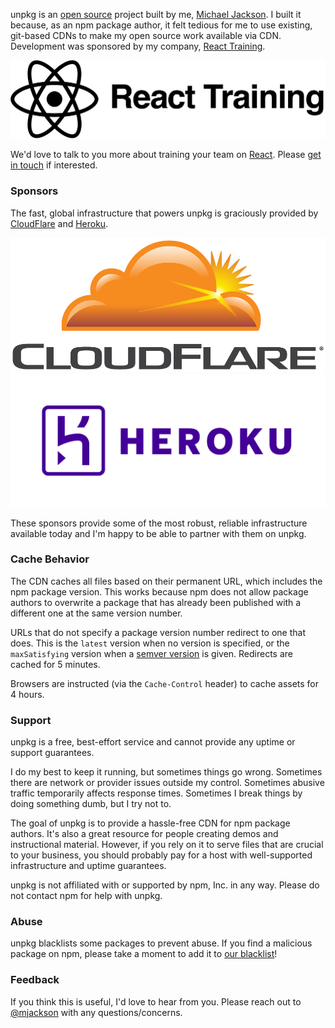 unpkg is an [open source](https://github.com/mjackson/unpkg) project built by me, [Michael Jackson](https://twitter.com/mjackson). I built it because, as an npm package author, it felt tedious for me to use existing, git-based CDNs to make my open source work available via CDN. Development was sponsored by my company, [React Training](https://reacttraining.com).

<div class="about-logos">
  <div class="about-logo">
    <a href="https://reacttraining.com"><img src="../ReactTrainingLogo.png"></a>
  </div>
</div>

We'd love to talk to you more about training your team on [React](https://facebook.github.io/react/). Please [get in touch](mailto:hello@reacttraining.com) if interested.

### Sponsors

The fast, global infrastructure that powers unpkg is graciously provided by [CloudFlare](https://www.cloudflare.com) and [Heroku](https://www.heroku.com).

<div class="about-logos">
  <div class="about-logo">
    <a href="https://www.cloudflare.com"><img src="../CloudFlareLogo.png"></a>
  </div>
  <div class="about-logo">
    <a href="https://www.heroku.com"><img src="../HerokuLogo.png"></a>
  </div>
</div>

These sponsors provide some of the most robust, reliable infrastructure available today and I'm happy to be able to partner with them on unpkg.

### Cache Behavior

The CDN caches all files based on their permanent URL, which includes the npm package version. This works because npm does not allow package authors to overwrite a package that has already been published with a different one at the same version number.

URLs that do not specify a package version number redirect to one that does. This is the `latest` version when no version is specified, or the `maxSatisfying` version when a [semver version](https://github.com/npm/node-semver) is given. Redirects are cached for 5 minutes.

Browsers are instructed (via the `Cache-Control` header) to cache assets for 4 hours.

### Support

unpkg is a free, best-effort service and cannot provide any uptime or support guarantees.

I do my best to keep it running, but sometimes things go wrong. Sometimes there are network or provider issues outside my control. Sometimes abusive traffic temporarily affects response times. Sometimes I break things by doing something dumb, but I try not to.

The goal of unpkg is to provide a hassle-free CDN for npm package authors. It's also a great resource for people creating demos and instructional material. However, if you rely on it to serve files that are crucial to your business, you should probably pay for a host with well-supported infrastructure and uptime guarantees.

unpkg is not affiliated with or supported by npm, Inc. in any way. Please do not contact npm for help with unpkg.

### Abuse

unpkg blacklists some packages to prevent abuse. If you find a malicious package on npm, please take a moment to add it to [our blacklist](https://github.com/mjackson/unpkg/blob/master/modules/PackageBlacklist.js)!

### Feedback

If you think this is useful, I'd love to hear from you. Please reach out to [@mjackson](https://twitter.com/mjackson) with any questions/concerns.
